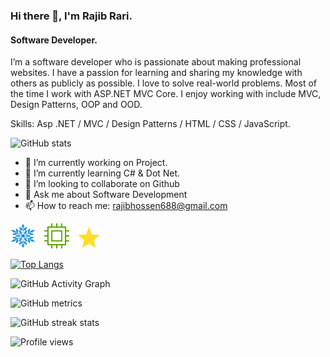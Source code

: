 ### Hi there 👋, I'm Rajib Rari.
#### Software Developer.

I’m a software developer who is passionate about making professional websites. I have a passion for learning and sharing my knowledge with others as publicly as possible. I love to solve real-world problems. Most of the time I work with ASP.NET MVC Core. I enjoy working with include MVC, Design Patterns, OOP and OOD.

Skills: Asp .NET / MVC / Design Patterns / HTML / CSS / JavaScript.

![GitHub stats](https://github-readme-stats.vercel.app/api?username=rajib688&show_icons=true)  

- 🔭 I’m currently working on Project. 
- 🌱 I’m currently learning C# & Dot Net. 
- 👯 I’m looking to collaborate on Github 
- 💬 Ask me about  Software Development 
- 📫 How to reach me: rajibhossen688@gmail.com 


<a href='https://archiveprogram.github.com/'><img src='https://raw.githubusercontent.com/acervenky/animated-github-badges/master/assets/acbadge.gif' width='40' height='40'></a> <a href='https://docs.github.com/en/developers'><img src='https://raw.githubusercontent.com/acervenky/animated-github-badges/master/assets/devbadge.gif' width='40' height='40'></a> <a href='https://stars.github.com/'><img src='https://raw.githubusercontent.com/acervenky/animated-github-badges/master/assets/starbadge.gif' width='35' height='35'></a> 


[![Top Langs](https://github-readme-stats.vercel.app/api/top-langs/?username=rajib688)](https://github.com/anuraghazra/github-readme-stats)


![GitHub Activity Graph](https://activity-graph.herokuapp.com/graph?username=rajib688)  

![GitHub metrics](https://metrics.lecoq.io/rajib688)  

![GitHub streak stats](https://streak-stats.demolab.com/?user=rajib688)  

![Profile views](https://gpvc.arturio.dev/rajib688)  
